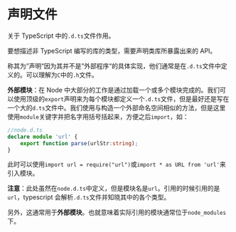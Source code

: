 # 声明文件

关于 TypeScript 中的`.d.ts`文件作用。

要想描述非 TypeScript 编写的库的类型，需要声明类库所暴露出来的 API。

称其为”声明“因为其并不是”外部程序“的具体实现，他们通常是在`.d.ts`文件中定义的。可以理解为`C`中的`.h`文件。

**外部模块**：在 Node 中大部分的工作是通过加载一个或多个模块完成的。我们可以使用顶级的`export`声明来为每个模块都定义一个`.d.ts`文件，但是最好还是写在一个大的`d.ts`文件中。我们使用与构造一个外部命名空间相似的方法，但是这里使用`module`关键字并把名字用括号括起来，方便之后`import`，如：

```ts
//node.d.ts
declare module 'url' {
    export function parse(urlStr:string);
}
```

此时可以使用`import url = require("url")`或`import * as URL from 'url'`来引入模块。


**注意**：此处虽然在`node.d.ts`中定义，但是模块名是`url`。引用的时候引用的是`url`，typescript 会解析`.d.ts`文件并知晓其中的各个类型。

另外，这通常用于**外部模块**。也就意味着实际引用的模块通常位于`node_modules`下。